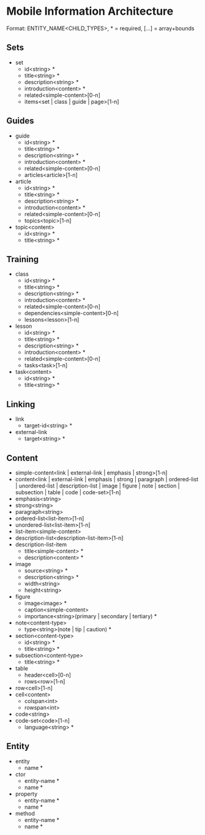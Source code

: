 Mobile Information Architecture
===============================

Format:  ENTITY_NAME\<CHILD_TYPES>, * = required, [...] = array+bounds

Sets
----
- set
  - id\<string> *
  - title\<string> *
  - description\<string> *
  - introduction\<content> *
  - related\<simple-content>[0-n]
  - items\<set | class | guide | page>[1-n]

Guides
------
- guide
  - id\<string> *
  - title\<string> *
  - description\<string> *
  - introduction\<content> *
  - related\<simple-content>[0-n]
  - articles\<article>[1-n]
- article
  - id\<string> *
  - title\<string> *
  - description\<string> *
  - introduction\<content> *
  - related\<simple-content>[0-n]
  - topics\<topic>[1-n]
- topic\<content>
  - id\<string> *
  - title\<string> *

Training
--------
- class
  - id\<string> *
  - title\<string> *
  - description\<string> *
  - introduction\<content> *
  - related\<simple-content>[0-n]
  - dependencies\<simple-content>[0-n]
  - lessons\<lesson>[1-n]
- lesson
  - id\<string> *
  - title\<string> *
  - description\<string> *
  - introduction\<content> *
  - related\<simple-content>[0-n]
  - tasks\<task>[1-n]
- task\<content>
  - id\<string> *
  - title\<string> *

Linking
-------
- link
  - target-id\<string> *
- external-link
  - target\<string> *

Content
-------
- simple-content\<link | external-link | emphasis | strong>[1-n]
- content\<link | external-link | emphasis | strong | paragraph | ordered-list | unordered-list | description-list | image | figure | note | section | subsection | table | code | code-set>[1-n]
- emphasis\<string>
- strong\<string>
- paragraph\<string>
- ordered-list\<list-item>[1-n]
- unordered-list\<list-item>[1-n]
- list-item\<simple-content>
- description-list\<description-list-item>[1-n]
- description-list-item
  - title\<simple-content> *
  - description\<content> *
- image
  - source\<string> *
  - description\<string> *
  - width\<string>
  - height\<string>
- figure
  - image\<image> *
  - caption\<simple-content>
  - importance\<string>(primary | secondary | tertiary) *
- note\<content-type>
  - type\<string>(note | tip | caution) *
- section\<content-type>
  - id\<string> *
  - title\<string> *
- subsection\<content-type>
  - title\<string> *
- table
  - header\<cell>[0-n]
  - rows\<row>[1-n] 
- row\<cell>[1-n]
- cell\<content>
  - colspan\<int>
  - rowspan\<int>
- code\<string>
- code-set\<code>[1-n]
  - language\<string> *

Entity
------
- entity
  - name<string> *
- ctor
  - entity-name<string> *
  - name<string> *
- property
  - entity-name<string> *
  - name<string> *
- method
  - entity-name<string> *
  - name<string> *
